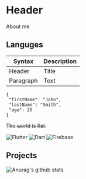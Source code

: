 # Header

About me



## Languges

| Syntax | Description |
| ----------- | ----------- |
| Header | Title |
| Paragraph | Text | 

 ```
{
  "firstName": "John",
  "lastName": "Smith",
  "age": 25
}
``` 
~~The world is flat.~~

![Flutter](https://img.shields.io/badge/-Flutter-090909?style=for-the-badge&logo=flutter&logoColor=47C5FB)
![Dart](https://img.shields.io/badge/-Dart-090909?style=for-the-badge&logo=dart&logoColor=097CDB)
![Firebase](https://img.shields.io/badge/-Firebase-090909?style=for-the-badge&logo=firebase&logoColor=F8C52C)

## Projects

![Anurag's github stats](https://github-readme-stats.vercel.app/api?username=PrimalCat-Real&show_icons=true&theme=prussian)

  


